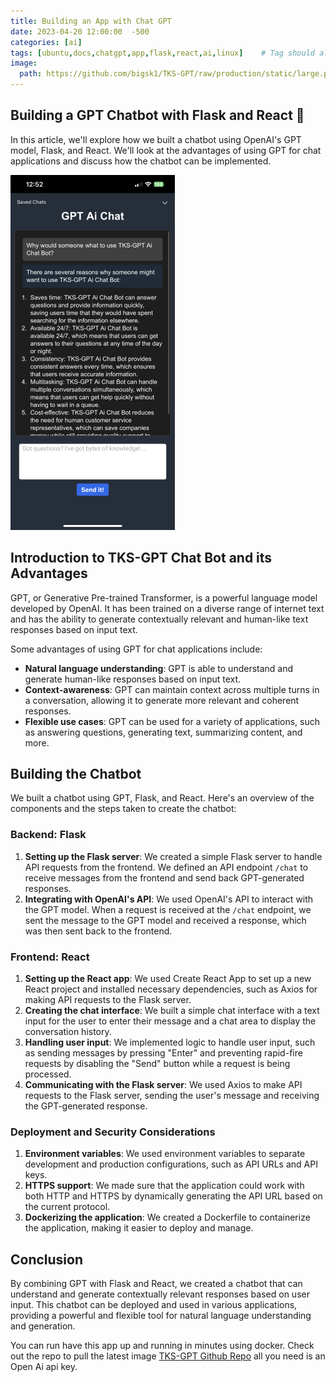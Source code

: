 ```yaml
---
title: Building an App with Chat GPT
date: 2023-04-20 12:00:00  -500
categories: [ai]
tags: [ubuntu,docs,chatgpt,app,flask,react,ai,linux]    # Tag should always be in lowercase
image:
  path: https://github.com/bigsk1/TKS-GPT/raw/production/static/large.png
---
```


## Building a GPT Chatbot with Flask and React  🤖


In this article, we'll explore how we built a chatbot using OpenAI's GPT model, Flask, and React. We'll look at the advantages of using GPT for chat applications and discuss how the chatbot can be implemented.

![Image](/assets/images/tks-gpt.png)


## Introduction to TKS-GPT Chat Bot and its Advantages

GPT, or Generative Pre-trained Transformer, is a powerful language model developed by OpenAI. It has been trained on a diverse range of internet text and has the ability to generate contextually relevant and human-like text responses based on input text.

Some advantages of using GPT for chat applications include:

- **Natural language understanding**: GPT is able to understand and generate human-like responses based on input text.
- **Context-awareness**: GPT can maintain context across multiple turns in a conversation, allowing it to generate more relevant and coherent responses.
- **Flexible use cases**: GPT can be used for a variety of applications, such as answering questions, generating text, summarizing content, and more.


## Building the Chatbot

We built a chatbot using GPT, Flask, and React. Here's an overview of the components and the steps taken to create the chatbot:

### Backend: Flask

1. **Setting up the Flask server**: We created a simple Flask server to handle API requests from the frontend. We defined an API endpoint `/chat` to receive messages from the frontend and send back GPT-generated responses.
2. **Integrating with OpenAI's API**: We used OpenAI's API to interact with the GPT model. When a request is received at the `/chat` endpoint, we sent the message to the GPT model and received a response, which was then sent back to the frontend.

### Frontend: React

1. **Setting up the React app**: We used Create React App to set up a new React project and installed necessary dependencies, such as Axios for making API requests to the Flask server.
2. **Creating the chat interface**: We built a simple chat interface with a text input for the user to enter their message and a chat area to display the conversation history.
3. **Handling user input**: We implemented logic to handle user input, such as sending messages by pressing "Enter" and preventing rapid-fire requests by disabling the "Send" button while a request is being processed.
4. **Communicating with the Flask server**: We used Axios to make API requests to the Flask server, sending the user's message and receiving the GPT-generated response.



### Deployment and Security Considerations

1. **Environment variables**: We used environment variables to separate development and production configurations, such as API URLs and API keys.
2. **HTTPS support**: We made sure that the application could work with both HTTP and HTTPS by dynamically generating the API URL based on the current protocol.
3. **Dockerizing the application**: We created a Dockerfile to containerize the application, making it easier to deploy and manage.

## Conclusion

By combining GPT with Flask and React, we created a chatbot that can understand and generate contextually relevant responses based on user input. This chatbot can be deployed and used in various applications, providing a powerful and flexible tool for natural language understanding and generation.

You can run have this app up and running in minutes using docker. Check out the repo to pull the latest image   <a href='https://github.com/bigsk1/TKS-GPT'>TKS-GPT Github Repo</a> all you need is an Open Ai api key. 